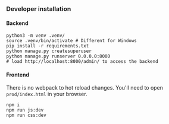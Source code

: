 ### Developer installation

#### Backend
```
python3 -m venv .venv/
source .venv/bin/activate # Different for Windows
pip install -r requirements.txt
python manage.py createsuperuser
python manage.py runserver 0.0.0.0:8000
# load http://localhost:8000/admin/ to access the backend
```

#### Frontend
There is no webpack to hot reload changes. You'll need to open `prod/index.html` in your browser.
```
npm i
npm run js:dev
npm run css:dev
```
